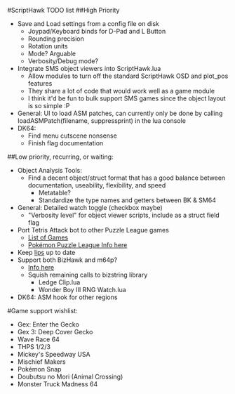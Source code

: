#ScriptHawk TODO list
##High Priority
- Save and Load settings from a config file on disk
	- Joypad/Keyboard binds for D-Pad and L Button
	- Rounding precision
	- Rotation units
	- Mode? Arguable
	- Verbosity/Debug mode?
- Integrate SMS object viewers into ScriptHawk.lua
	- Allow modules to turn off the standard ScriptHawk OSD and plot_pos features
	- They share a lot of code that would work well as a game module
	- I think it'd be fun to bulk support SMS games since the object layout is so simple :P
- General: UI to load ASM patches, can currently only be done by calling loadASMPatch(filename, suppressprint) in the lua console
- DK64:
	- Find menu cutscene nonsense
	- Finish flag documentation

##Low priority, recurring, or waiting:
- Object Analysis Tools:
	- Find a decent object/struct format that has a good balance between documentation, useability, flexibility, and speed
		- Metatable?
		- Standardize the type names and getters between BK & SM64
- General: Detailed watch toggle (checkbox maybe)
	- "Verbosity level" for object viewer scripts, include as a struct field flag
- Port Tetris Attack bot to other Puzzle League games
	- [List of Games](http://www.speedrun.com/puzzle_league)
	- [Pokémon Puzzle League Info here](https://github.com/mupen64plus/mupen64plus-user-issues/issues/567)
- Keep [lips](https://github.com/notwa/lips) up to date
- Support both BizHawk and m64p?
	- [Info here](https://github.com/notwa/mm/commit/90d30e218f3128fb130e54bd8662527bdd73f40f)
	- Squish remaining calls to bizstring library
		- Ledge Clip.lua
		- Wonder Boy III RNG Watch.lua
- DK64: ASM hook for other regions

#Game support wishlist:
- Gex: Enter the Gecko
- Gex 3: Deep Cover Gecko
- Wave Race 64
- THPS 1/2/3
- Mickey's Speedway USA
- Mischief Makers
- Pokémon Snap
- Doubutsu no Mori (Animal Crossing)
- Monster Truck Madness 64